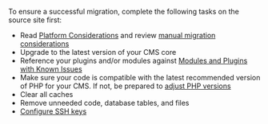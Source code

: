 To ensure a successful migration, complete the following tasks on the source site first:

- Read [Platform Considerations](/platform-considerations) and review [manual migration considerations](/migrate#manually-migrate)
- Upgrade to the latest version of your CMS core
- Reference your plugins and/or modules against [Modules and Plugins with Known Issues](/modules-plugins-known-issues)
- Make sure your code is compatible with the latest recommended version of PHP for your CMS. If not, be prepared to [adjust PHP versions](/php-versions/#configure-php-version)
- Clear all caches
- Remove unneeded code, database tables, and files
- [Configure SSH keys](/ssh-keys)
